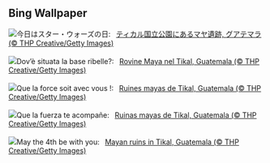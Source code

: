 ## Bing Wallpaper
![](https://www.bing.com/th?id=OHR.RebelBase_JA-JP2351113050_UHD.jpg&w=1000)今日はスター・ウォーズの日:&nbsp;&ensp;[ティカル国立公園にあるマヤ遺跡, グアテマラ (© THP Creative/Getty Images)](https://www.bing.com/th?id=OHR.RebelBase_JA-JP2351113050_UHD.jpg)
<br><br/>
![](https://www.bing.com/th?id=OHR.RebelBase_IT-IT4204234662_UHD.jpg&w=1000)Dov’è situata la base ribelle?:&nbsp;&ensp;[Rovine Maya nel Tikal, Guatemala (© THP Creative/Getty Images)](https://www.bing.com/th?id=OHR.RebelBase_IT-IT4204234662_UHD.jpg)
<br><br/>
![](https://www.bing.com/th?id=OHR.RebelBase_FR-FR9127535893_UHD.jpg&w=1000)Que la force soit avec vous !:&nbsp;&ensp;[Ruines mayas de Tikal, Guatemala (© THP Creative/Getty Images)](https://www.bing.com/th?id=OHR.RebelBase_FR-FR9127535893_UHD.jpg)
<br><br/>
![](https://www.bing.com/th?id=OHR.RebelBase_ES-ES8408731929_UHD.jpg&w=1000)Que la fuerza te acompañe:&nbsp;&ensp;[Ruinas mayas de Tikal, Guatemala (© THP Creative/Getty Images)](https://www.bing.com/th?id=OHR.RebelBase_ES-ES8408731929_UHD.jpg)
<br><br/>
![](https://www.bing.com/th?id=OHR.RebelBase_EN-GB0256294399_UHD.jpg&w=1000)May the 4th be with you:&nbsp;&ensp;[Mayan ruins in Tikal, Guatemala (© THP Creative/Getty Images)](https://www.bing.com/th?id=OHR.RebelBase_EN-GB0256294399_UHD.jpg)
<br><br/>
